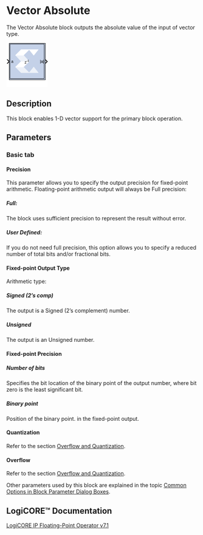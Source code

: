 # Vector Absolute

The Vector Absolute block outputs the absolute value of the input of
vector type.

![](./Images/block.png)

## Description

This block enables 1-D vector support for the primary block operation.

## Parameters

### Basic tab  
#### Precision  
This parameter allows you to specify the output precision for
fixed-point arithmetic. Floating-point arithmetic output will always be
Full precision:

##### Full:  
The block uses sufficient precision to represent the result without
error.

##### User Defined:  
If you do not need full precision, this option allows you to specify a
reduced number of total bits and/or fractional bits.

#### Fixed-point Output Type  
Arithmetic type:

##### Signed (2’s comp)  
The output is a Signed (2’s complement) number.

##### Unsigned  
The output is an Unsigned number.

#### Fixed-point Precision  
#####  Number of bits  
Specifies the bit location of the binary point of the output number,
where bit zero is the least significant bit.

##### Binary point  
Position of the binary point. in the fixed-point output.

#### Quantization  
Refer to the section [Overflow and
Quantization](common-options-in-block-parameter-dialog-boxes-aa1032308.html#val1538085362909__aa1032322).

#### Overflow  
Refer to the section [Overflow and
Quantization](common-options-in-block-parameter-dialog-boxes-aa1032308.html#val1538085362909__aa1032322).

Other parameters used by this block are explained in the topic [Common
Options in Block Parameter Dialog
Boxes](common-options-in-block-parameter-dialog-boxes-aa1032308.html).

## LogiCORE™ Documentation

[LogiCORE IP Floating-Point Operator
v7.1](https://docs.xilinx.com/access/sources/ud/document?isLatest=true&url=pg060-floating-point&ft:locale=en-US)

